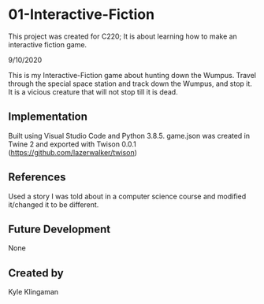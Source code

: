 # 01-Interactive-Fiction
This project was created for C220; It is about
learning how to make an interactive fiction game.

9/10/2020

This is my Interactive-Fiction game about hunting down the Wumpus. Travel through the special space station and track down the Wumpus, and stop it. It is a vicious creature that will not stop till it
is dead.

## Implementation

Built using Visual Studio Code and Python 3.8.5. game.json was created in Twine 2 and exported with Twison 0.0.1 (https://github.com/lazerwalker/twison)

## References

Used a story I was told about in a computer science
course and modified it/changed it to be different.

## Future Development

None

## Created by

Kyle Klingaman